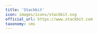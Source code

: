 ```yaml
---
title: 'Stackbit'
icon: images/icons/stackbit.svg
official_url: https://www.stackbit.com
taxonomy: cms
---
```

